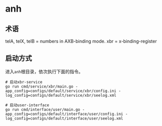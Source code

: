 # anh

## 术语

telA, telX, telB = numbers in AXB-binding mode. xbr = x-binding-register

## 启动方式

进入`anh`根目录，依次执行下面的指令。

```shell
# 启动xbr-service
go run cmd/service/xbr/main.go -app_config=configs/default/service/xbr/config.ini -log_config=configs/default/service/xbr/seelog.xml

# 启动user-interface
go run cmd/interface/user/main.go -app_config=configs/default/interface/user/config.ini -log_config=configs/default/interface/user/seelog.xml
```